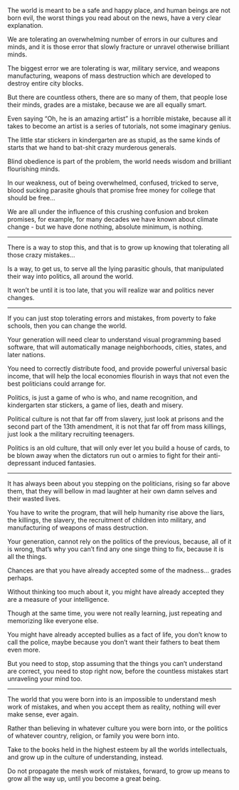 The world is meant to be a safe and happy place, and human beings are not born evil,
the worst things you read about on the news, have a very clear explanation.

We are tolerating an overwhelming number of errors in our cultures and minds,
and it is those error that slowly fracture or unravel otherwise brilliant minds.

The biggest error we are tolerating is war, military service, and weapons manufacturing,
weapons of mass destruction which are developed to destroy entire city blocks.

But there are countless others, there are so many of them, that people lose their minds,
grades are a mistake, because we are all equally smart.

Even saying “Oh, he is an amazing artist” is a horrible mistake,
because all it takes to become an artist is a series of tutorials, not some imaginary genius.

The little star stickers in kindergarten are as stupid,
as the same kinds of starts that we hand to bat-shit crazy murderous generals.

Blind obedience is part of the problem,
the world needs wisdom and brilliant flourishing minds.

In our weakness, out of being overwhelmed, confused, tricked to serve,
blood sucking parasite ghouls that promise free money for college that should be free...

We are all under the influence of this crushing confusion and broken promises,
for example, for many decades we have known about climate change - but we have done nothing, absolute minimum, is nothing.

---

There is a way to stop this,
and that is to grow up knowing that tolerating all those crazy mistakes...

Is a way, to get us, to serve all the lying parasitic ghouls,
that manipulated their way into politics, all around the world.

It won’t be until it is too late,
that you will realize war and politics never changes.

---

If you can just stop tolerating errors and mistakes,
from poverty to fake schools, then you can change the world.

Your generation will need clear to understand visual programming based software,
that will automatically manage neighborhoods, cities, states, and later nations.

You need to correctly distribute food, and provide powerful universal basic income,
that will help the local economies flourish in ways that not even the best politicians could arrange for.

Politics, is just a game of who is who, and name recognition,
and kindergarten star stickers, a game of lies, death and misery.

Political culture is not that far off from slavery, just look at prisons and the second part of the 13th amendment,
it is not that far off from mass killings, just look a the military recruiting teenagers.

Politics is an old culture, that will only ever let you build a house of cards,
to be blown away when the dictators run out o armies to fight for their anti-depressant induced fantasies.

---

It has always been about you stepping on the politicians,
rising so far above them, that they will bellow in mad laughter at heir own damn selves and their wasted lives.

You have to write the program, that will help humanity rise above the liars,
the killings, the slavery, the recruitment of children into military, and manufacturing of weapons of mass destruction.

Your generation, cannot rely on the politics of the previous, because, all of it is wrong,
that’s why you can’t find any one singe thing to fix, because it is all the things.

Chances are that you have already accepted some of the madness...
grades perhaps.

Without thinking too much about it,
you might have already accepted they are a measure of your intelligence.

Though at the same time, you were not really learning,
just repeating and memorizing like everyone else.

You might have already accepted bullies as a fact of life,
you don’t know to call the police, maybe because you don’t want their fathers to beat them even more.

But you need to stop, stop assuming that the things you can’t understand are correct,
you need to stop right now, before the countless mistakes start unraveling your mind too.

---

The world that you were born into is an impossible to understand mesh work of mistakes,
and when you accept them as reality, nothing will ever make sense, ever again.

Rather than believing in whatever culture you were born into,
or the politics of whatever country, religion, or family you were born into.

Take to the books held in the highest esteem by all the worlds intellectuals,
and grow up in the culture of understanding, instead.

Do not propagate the mesh work of mistakes, forward,
to grow up means to grow all the way up, until you become a great being.
